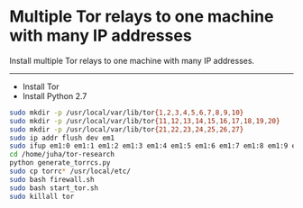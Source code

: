 Multiple Tor relays to one machine with many IP addresses
=========================================================

Install multiple Tor relays to one machine with many IP addresses.

---------------------------------------

- Install Tor
- Install Python 2.7

```sh
sudo mkdir -p /usr/local/var/lib/tor{1,2,3,4,5,6,7,8,9,10}
sudo mkdir -p /usr/local/var/lib/tor{11,12,13,14,15,16,17,18,19,20}
sudo mkdir -p /usr/local/var/lib/tor{21,22,23,24,25,26,27}
sudo ip addr flush dev em1
sudo ifup em1:0 em1:1 em1:2 em1:3 em1:4 em1:5 em1:6 em1:7 em1:8 em1:9 em1:10 em1:11 em1:12 em1:13 em1:14 em1:15 em1:16 em1:17 em1:18 em1:19 em1:20 em1:21 em1:22 em1:23 em1:24 em1:25 em1:26
cd /home/juha/tor-research
python generate_torrcs.py
sudo cp torrc* /usr/local/etc/
sudo bash firewall.sh
sudo bash start_tor.sh
sudo killall tor
```

